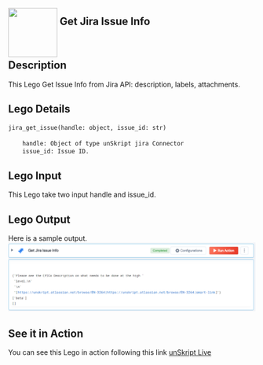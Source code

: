 [<img align="left" src="https://unskript.com/assets/favicon.png" width="100" height="100" style="padding-right: 5px">](https://unskript.com/assets/favicon.png) 
<h2>Get Jira Issue Info</h2>

<br>

## Description
This Lego Get Issue Info from Jira API: description, labels, attachments.


## Lego Details

    jira_get_issue(handle: object, issue_id: str)

        handle: Object of type unSkript jira Connector
        issue_id: Issue ID.

## Lego Input
This Lego take two input handle and issue_id.

## Lego Output
Here is a sample output.
<img src="./1.png">

## See it in Action

You can see this Lego in action following this link [unSkript Live](https://us.app.unskript.io)